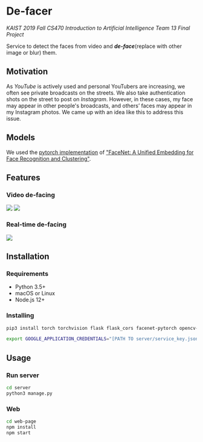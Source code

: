 # De-facer

*KAIST 2019 Fall CS470 Introduction to Artificial Intelligence Team 13 Final Project*

Service to detect the faces from video and ***de-face***(replace with other image or blur) them.


## Motivation
As _YouTube_ is actively used and personal YouTubers are increasing, we often see private broadcasts on the streets. We also take authentication shots on the street to post on _Instagram_. However, in these cases, my face may appear in other people's broadcasts, and others’ faces may appear in my Instagram photos. We came up with an idea like this to address this issue.

## Models
We used the [pytorch implementation](https://github.com/timesler/facenet-pytorch) of ["FaceNet: A Unified Embedding for Face Recognition and Clustering"](https://arxiv.org/abs/1503.03832).

## Features

### Video de-facing
![](example/mamison.gif)
![](example/harrypotter.gif)

### Real-time de-facing
![](example/realtime.gif)

## Installation

### Requirements

* Python 3.5+
* macOS or Linux
* Node.js 12+

### Installing

```bash
pip3 install torch torchvision flask flask_cors facenet-pytorch opencv-python google-cloud-storage

export GOOGLE_APPLICATION_CREDENTIALS="[PATH TO server/service_key.json]" # Or use own setting
```

## Usage

### Run server
```bash
cd server
python3 manage.py
```

### Web
```bash
cd web-page
npm install
npm start
```
